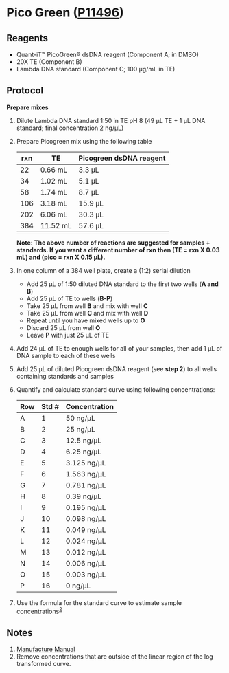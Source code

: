 # Pico Green ([P11496](https://www.thermofisher.com/order/catalog/product/P11496))

## Reagents

* Quant-iT™ PicoGreen® dsDNA reagent (Component A; in DMSO)
* 20X TE (Component B)
* Lambda DNA standard (Component C; 100 µg/mL in TE)

## Protocol

**Prepare mixes**

1. Dilute Lambda DNA standard 1:50 in TE pH 8 (49 µL TE + 1 µL DNA standard; final concentration 2 ng/µL)
2. Prepare Picogreen mix using the following table

    | rxn | TE       | Picogreen dsDNA reagent |
    |-----|----------|-------------------------|
    |  22 |  0.66 mL |  3.3 µL                 |
    |  34 |  1.02 mL |  5.1 µL                 |
    |  58 |  1.74 mL |  8.7 µL                 |
    | 106 |  3.18 mL | 15.9 µL                 |
    | 202 |  6.06 mL | 30.3 µL                 |
    | 384 | 11.52 mL | 57.6 µL                 |

    **Note: The above number of reactions are suggested for samples + standards. If
    you want a different number of rxn then (TE = rxn X 0.03 mL) and (pico = rxn X
    0.15 µL).**

3. In one column of a 384 well plate, create a (1:2) serial dilution
    * Add 25 µL of 1:50 diluted DNA standard to the first two wells (**A and B**)
    * Add 25 µL of TE to wells (**B-P**)
    * Take 25 µL from well **B** and mix with well **C**
    * Take 25 µL from well **C** and mix with well **D**
    * Repeat until you have mixed wells up to **O**
    * Discard 25 µL from well **O**
    * Leave **P** with just 25 µL of TE
4. Add 24 µL of TE to enough wells for all of your samples, then add 1 µL of DNA sample to each of these wells
6. Add 25 µL of diluted Picogreen dsDNA reagent (see **step 2**) to all wells containing standards and samples
7. Quantify and calculate standard curve using following concentrations:
    
    | Row   | Std #   | Concentration    |
    | ----- | ------- | ---------------  |
    | A     | 1       | 50 ng/µL         |
    | B     | 2       | 25 ng/µL         |
    | C     | 3       | 12.5 ng/µL       |
    | D     | 4       | 6.25 ng/µL       |
    | E     | 5       | 3.125 ng/µL      |
    | F     | 6       | 1.563 ng/µL      |
    | G     | 7       | 0.781 ng/µL      |
    | H     | 8       | 0.39 ng/µL       |
    | I     | 9       | 0.195 ng/µL      |
    | J     | 10      | 0.098 ng/µL      |
    | K     | 11      | 0.049 ng/µL      |
    | L     | 12      | 0.024 ng/µL      |
    | M     | 13      | 0.012 ng/µL      |
    | N     | 14      | 0.006 ng/µL      |
    | O     | 15      | 0.003 ng/µL      |
    | P     | 16      | 0 ng/µL          |
        
9. Use the formula for the standard curve to estimate sample concentrations<sup>[2](#conc)</sup>

## Notes
1. [Manufacture Manual](https://tools.thermofisher.com/content/sfs/manuals/mp07581.pdf)
2. <a name="conc"></a>Remove concentrations that are outside of the linear region of the log transformed curve.
